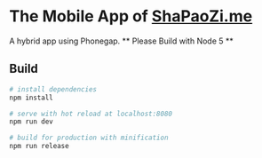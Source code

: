 # The Mobile App of [ShaPaoZi.me](http://www.shapaozi.me)

A hybrid app using Phonegap.
** Please Build with Node 5 **

## Build

``` bash
# install dependencies
npm install

# serve with hot reload at localhost:8080
npm run dev

# build for production with minification
npm run release

```